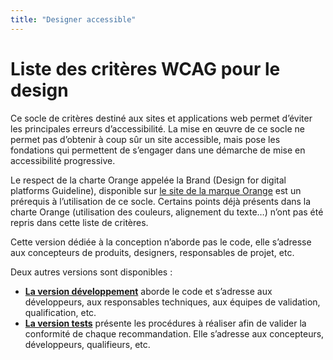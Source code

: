 ```yaml
---
title: "Designer accessible"
---
```


# Liste des critères WCAG pour le design

Ce socle de critères destiné aux sites et applications web permet d’éviter les principales erreurs d’accessibilité.
La mise en œuvre de ce socle ne permet pas d’obtenir à coup sûr un site accessible, mais pose les fondations qui permettent de s’engager dans une démarche de mise en accessibilité progressive.

Le respect de la charte Orange appelée la Brand (Design for digital platforms Guideline), disponible sur [le site de la marque Orange](https://design.orange.com/) est un prérequis à l’utilisation de ce socle.
Certains points déjà présents dans la charte Orange (utilisation des couleurs, alignement du texte…) n’ont pas été repris dans cette liste de critères.

Cette version dédiée à la conception n’aborde pas le code, elle s’adresse aux concepteurs de produits, designers, responsables de projet, etc.

Deux autres versions sont disponibles :

- **[La version développement](/fr/web/developper/)** aborde le code et s’adresse aux développeurs, aux responsables techniques, aux équipes de validation, qualification, etc.
- **[La version tests](/fr/web/tester/)** présente les procédures à réaliser afin de valider la conformité de chaque recommandation. Elle s’adresse aux concepteurs, développeurs, qualifieurs, etc. 
